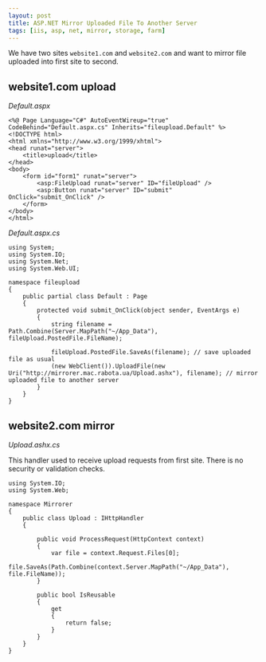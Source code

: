 ```yaml
---
layout: post
title: ASP.NET Mirror Uploaded File To Another Server
tags: [iis, asp, net, mirror, storage, farm]
---
```


We have two sites `website1.com` and `website2.com` and want to mirror file uploaded into first site to second.

website1.com upload
-------------------

*Default.aspx*

	<%@ Page Language="C#" AutoEventWireup="true" CodeBehind="Default.aspx.cs" Inherits="fileupload.Default" %>
	<!DOCTYPE html>
	<html xmlns="http://www.w3.org/1999/xhtml">
	<head runat="server">
		<title>upload</title>
	</head>
	<body>
		<form id="form1" runat="server">
			<asp:FileUpload runat="server" ID="fileUpload" />
			<asp:Button runat="server" ID="submit" OnClick="submit_OnClick" />
		</form>
	</body>
	</html>

*Default.aspx.cs*

	using System;
	using System.IO;
	using System.Net;
	using System.Web.UI;

	namespace fileupload
	{
		public partial class Default : Page
		{
			protected void submit_OnClick(object sender, EventArgs e)
			{
				string filename = Path.Combine(Server.MapPath("~/App_Data"), fileUpload.PostedFile.FileName);

				fileUpload.PostedFile.SaveAs(filename); // save uploaded file as usual
				(new WebClient()).UploadFile(new Uri("http://mirrorer.mac.rabota.ua/Upload.ashx"), filename); // mirror uploaded file to another server
			}
		}
	}

website2.com mirror
-------------------

*Upload.ashx.cs*

This handler used to receive upload requests from first site. There is no security or validation checks.

	using System.IO;
	using System.Web;

	namespace Mirrorer
	{
		public class Upload : IHttpHandler
		{

			public void ProcessRequest(HttpContext context)
			{
				var file = context.Request.Files[0];
				file.SaveAs(Path.Combine(context.Server.MapPath("~/App_Data"), file.FileName));
			}

			public bool IsReusable
			{
				get
				{
					return false;
				}
			}
		}
	}